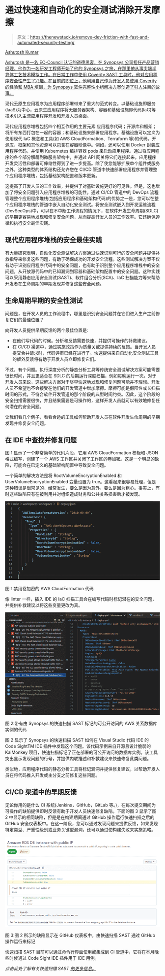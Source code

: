 # 通过快速和自动化的安全测试消除开发摩擦

> 原文：<https://thenewstack.io/remove-dev-friction-with-fast-and-automated-security-testing/>

[](https://www.linkedin.com/in/ashutoshkumar001/)

[Ashutosh Kumar](https://www.linkedin.com/in/ashutoshkumar001/)

[Ashutosh 是一名 EC-Council 认证的道德黑客，在 Synopsys 公司担任产品营销经理。他作为一名研发工程师开始了他的 Synopsys 之旅，在那里他从事尖端半导体工艺技术模拟工作。在日常工作中使用 Coverity SAST 工具时，他对应用程序安全性产生了兴趣。在目前的职位上，他利用自己作为开发人员使用 Coverity 的经验和 MBA 培训，为 Synopsys 软件完整性小组解决方案创造了引人注目的故事。](https://www.linkedin.com/in/ashutoshkumar001/)

[](https://www.linkedin.com/in/ashutoshkumar001/)[](https://www.linkedin.com/in/ashutoshkumar001/)

现代云原生应用程序为应用程序部署带来了重大的范式转变。以基础设施即服务(IaaS)为中心，云原生应用程序将无服务器架构、容器和基础设施即代码(IaC)等技术引入主流应用程序开发和开发人员桌面。

现代应用程序堆栈包括四个相互作用的主要元素:应用程序代码；开源库和框架；将所有东西打包在一起的容器；和基础设施来部署应用程序。基础设施可以定义为使用现代 IaC 概念和工具(如 AWS CloudFormation、Terraform 等)的代码。开源库、框架和其他资源可以包含在容器映像中。例如，还可以使用 Docker 封装应用程序代码，并使用 Kubernetes 编排容器 pods 来启动应用程序。通过将应用程序的各个部分解耦到微服务架构中，并通过 API 网关将它们连接起来，应用程序开发灵活性和部署可伸缩性得到了进一步提高。除了使您能够扩展单个组件或服务之外，这种类型的体系结构还允许您在 CI/CD 管道中快速部署应用程序并管理整个应用程序堆栈，包括基础架构配置和版本更新。

这提高了开发人员的工作效率，并提供了对基础设施更好的可见性。但是，这也增加了将安全问题引入应用程序堆栈的可能性。通过 CI/CD 管道中的 DevOps 流程管理整个应用程序堆栈(包括应用程序和基础架构代码)的优势之一是，您可以在整个应用程序堆栈的管道中嵌入自动化安全测试。将安全测试嵌入到开发运维流程(DevSecOps)中，可以在不中断工作流程的情况下，在软件开发生命周期(SDLC)的早期更容易地发现和修复安全问题，从而提高开发人员的工作效率。它还确保遵循和执行安全最佳实践。

## 现代应用程序堆栈的安全最佳实践

有大量研究表明，自动化安全测试解决方案通过快速识别可行的安全问题并提供补救指导来修复这些问题，有助于确保成功的开发安全流程。这些测试解决方案不仅有助于识别应用程序代码中的安全问题，也有助于识别整个应用程序堆栈中的安全问题，从开放源代码中的已知漏洞到容器和基础架构配置中的安全问题。这种实践可以采用静态应用安全测试(SAST)、软件组合分析(SCA)、IaC 扫描能力等来帮助开发者在生命周期的早期发现并修复这些安全问题。

## 生命周期早期的安全性测试

问题是，在开发人员的工作流程中，哪里是识别安全问题并在它们进入生产之前修复它们的最佳位置？

向开发人员提供早期反馈的两个最佳位置是:

*   在他们写代码的时候。分析和反馈需要快速，并提供可操作的补救建议。
*   在 CI/CD 渠道中，通过实施政策作为质量关或提供持续的反馈。当开发人员提交合并请求时，代码评审已经在进行了。快速提供来自自动化安全测试工具的额外反馈将有助于开发人员立即修复它们。

不过，有个问题。执行深度分析的静态分析工具等传统安全测试解决方案可能需要很长时间，并且更适合在 SDLC 的后期运行深度扫描，例如每晚运行一次。对于开发人员来说，这些解决方案对于尽早快速地发现和修复问题可能并不理想。开发人员不希望也不会接受在他们的开发管道中增加摩擦。摩擦可能是假阳性或长扫描时间的形式，不符合软件开发管道的那个阶段的典型时间约束。因此，这个阶段的安全扫描需要很快，并且结果需要是可操作的，这样开发人员就可以有效地修复任何潜在的安全问题。

让我们看几个例子，看看合适的工具如何帮助开发人员在软件开发生命周期的早期发现并修复安全问题。

## 在 IDE 中查找并修复问题

图 1 显示了一个非常简单的代码片段，它用 AWS CloudFormation 模板和 JSON 格式编写，创建了一个 AWS 工作区并关闭了工作区的卷加密。这是一个明显的缺陷，可能会在已定义的基础架构配置中导致安全问题。

一个简单的解决方法是将 RootVolumeEncryptionEnabled 和 UserVolumeEncryptionEnabled 变量设置为 true。这看起来很容易处理，但是这种错误是很常见的，经常发生，要么是因为意外，要么是因为粗心。事实上，有时这些缺陷只有在被利用并对组织造成财务和公共关系损害后才被发现。

![](img/8890b404c82b7fe5482862731c2cac1a.png)

图 1:禁用卷加密的 AWS CloudFormation 代码

像 linter 一样，插入 IDE 的 IaC 扫描工具会在编写代码时标记潜在的安全问题，并提供补救建议以将这些变量更改为真。

![](img/c9fccaf95693958942b4c822aef788ed.png)

图 2:带有由 Synopsys 的快速扫描 SAST 标记的可公开访问的 AWS 关系数据库实例的代码

图 2 显示了 Synopsys 的快速扫描 SAST 如何在 Visual Studio 代码 IDE 的 Code SightTM IDE 插件中发现这个问题。该代码示例来自开源且设计脆弱的 KaiMonkey 项目，快速扫描标记了正在部署的可公开访问的数据库实例。该工具突出显示发现问题的行号，并提供内联描述和补救建议来快速修复此类问题。

类似地，应用程序代码的静态分析工具将标记漏洞并提供修复建议，以帮助开发人员在将代码推入开发或主分支之前修复这些问题。

## CI/CD 渠道中的早期反馈

无论你用的是什么 CI 系统(Jenkins，GitHub，GitLab 等。)，在每次提交期间为可操作的缺陷提供即时反馈有助于开发人员快速修复缺陷。下面的图 3 显示了图 2 中显示的相同缺陷，但是是在构建期间通过 GitHub 操作运行快速扫描之后的 GitHub 安全仪表板中。在这一阶段，您可以通过发现问题来提供反馈，如果发现特定类型、严重性级别或业务关键型漏洞，还可以通过使构建失败来实施策略。

![](img/5be39c560277dd3bbc89cfc7e235d665.png)

图 3:图 2 所示的缺陷显示在 GitHub 仪表板中，由快速扫描 SAST 通过 GitHub 操作运行来标记

快速扫描 SAST 目前可以通过命令行界面使用或集成到 CI 管道中，它将在本月晚些时候通过 Code Sight IDE 插件用于 IDE 用例。

*点击此处了解有关快速扫描 SAST [的更多信息。](https://www.synopsys.com/blogs/software-security/rapid-scan-sast/)*

<svg xmlns:xlink="http://www.w3.org/1999/xlink" viewBox="0 0 68 31" version="1.1"><title>Group</title> <desc>Created with Sketch.</desc></svg>